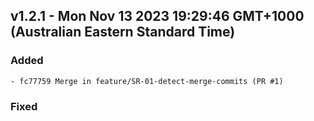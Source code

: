 ## v1.2.1 - Mon Nov 13 2023 19:29:46 GMT+1000 (Australian Eastern Standard Time)

### Added
    - fc77759 Merge in feature/SR-01-detect-merge-commits (PR #1)

### Fixed
    

